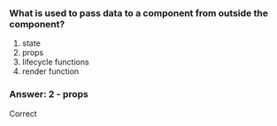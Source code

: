 ### What is used to pass data to a component from outside the component?

1. state
1. props
1. lifecycle functions
1. render function

### Answer: 2 - props

Correct
